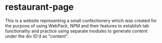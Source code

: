 # restaurant-page
This is a website representing a small confectionery which was created for the purpose of using WebPack, NPM and their features to establish tab functionality and practice using separate modules to generate content under the div ID'd as "content".
